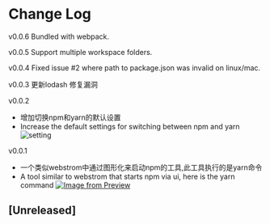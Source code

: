 # Change Log
v0.0.6
Bundled with webpack.

v0.0.5
Support multiple workspace folders.

v0.0.4
Fixed issue #2 where path to package.json was invalid on linux/mac.

v0.0.3
更新lodash 修复漏洞

v0.0.2
- 增加切换npm和yarn的默认设置
- Increase the default settings for switching between npm and yarn
![setting](https://i.loli.net/2019/07/08/5d22a41ae7d6286449.png)

v0.0.1
- 一个类似webstrom中通过图形化来启动npm的工具,此工具执行的是yarn命令
-  A tool similar to webstrom that starts npm via ui, here is the yarn command
[![Image from Preview](https://i.loli.net/2019/07/07/5d20d69d4e47a69395.png)](https://i.loli.net/2019/07/07/5d20d69d4e47a69395.png)
## [Unreleased]
